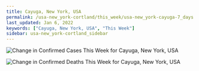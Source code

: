```yaml
---
title: Cayuga, New York, USA
permalink: /usa-new_york-cortland/this_week/usa-new_york-cayuga-7_days.html
last_updated: Jan 6, 2022
keywords: ["Cayuga, New York, USA", "This Week"]
sidebar: usa-new_york-cortland_sidebar
---
```


![Change in Confirmed Cases This Week for Cayuga, New York, USA](/covid_tracker/images/graphs/usa-new_york-cayuga-delta_confirmed-7_days_graph.png)

![Change in Confirmed Deaths This Week for Cayuga, New York, USA](/covid_tracker/images/graphs/usa-new_york-cayuga-delta_deaths-7_days_graph.png)
